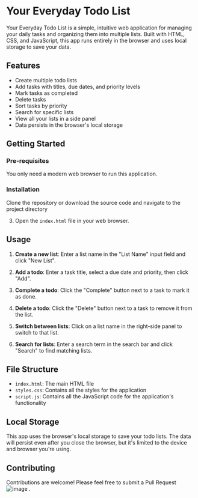 # Your Everyday Todo List

Your Everyday Todo List is a simple, intuitive web application for managing your daily tasks and organizing them 
into multiple lists. Built with HTML, CSS, and JavaScript, this app runs entirely in the browser and uses local storage to save your data.

## Features

- Create multiple todo lists
- Add tasks with titles, due dates, and priority levels
- Mark tasks as completed
- Delete tasks
- Sort tasks by priority
- Search for specific lists
- View all your lists in a side panel
- Data persists in the browser's local storage

## Getting Started

### Pre-requisites

You only need a modern web browser to run this application.

### Installation

 Clone the repository or download the source code and navigate to the project directory

3. Open the `index.html` file in your web browser.

## Usage

1. **Create a new list**: Enter a list name in the "List Name" input field and click "New List".

2. **Add a todo**: Enter a task title, select a due date and priority, then click "Add".

3. **Complete a todo**: Click the "Complete" button next to a task to mark it as done.

4. **Delete a todo**: Click the "Delete" button next to a task to remove it from the list.

5. **Switch between lists**: Click on a list name in the right-side panel to switch to that list.

6. **Search for lists**: Enter a search term in the search bar and click "Search" to find matching lists.

## File Structure

- `index.html`: The main HTML file
- `styles.css`: Contains all the styles for the application
- `script.js`: Contains all the JavaScript code for the application's functionality

## Local Storage

This app uses the browser's local storage to save your todo lists. The data will persist even after you close the browser,
but it's limited to the device and browser you're using.

## Contributing

Contributions are welcome! Please feel free to submit a Pull Request ![image](https://github.com/F-odt/Todo-List-Project-Web-Development-/assets/44054818/aafe510f-127c-4b3e-84a1-9bdee7e2a956)
.

